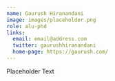 ```yaml
---
name: Gaurush Hiranandani
image: images/placeholder.png
role: alu-phd
links:
  email: email@address.com
  twitter: gaurushhiranandani
  home-page: https://gaurush.com/
---
```


Placeholder Text
